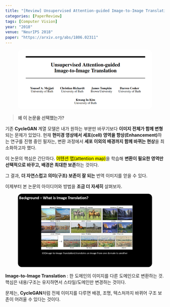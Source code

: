 ```yaml
---
title: "[Review] Unsupervised Attention-guided Image-to-Image Translation (NeurIPS 2018)"
categories: [PaperReview]
tags: [Computer Vision]
year: "2018"
venue: "NeurIPS 2018"
paper: "https://arxiv.org/abs/1806.02311"
---
```


<figure>
  <img src="/assets/paper_img/attention_gan/fig1.png" alt="Figure 1" style="max-width:100%; border-radius:12px;">
</figure>

<blockquote><b>왜 이 논문을 선택했는가?</b></blockquote>

<p>기존 <b>CycleGAN</b> 계열 모델은 내가 원하는 부분만 바꾸기보다
<b>이미지 전체가 함께 변형</b>되는 문제가 있었다. 
현재 <b>현미경 영상에서 세포(cell) 영역을 향상(Enhancement)</b>하는 연구를 진행 중인 필자는, 
변환 과정에서 <b>세포 이외의 배경까지 함께 바뀌는 현상</b>을 최소화하고자 했다.</p>

<p>이 논문의 핵심은 간단하다. <mark>어텐션 맵(attention map)</mark>을 학습해 
<b>변환이 필요한 영역만 선택적으로 바꾸고, 배경은 최대한 보존</b>하는 것이다.</p>
<p>그 결과, <b>더 자연스럽고 의미(구조) 보존이 잘 되는</b> 번역 이미지를 얻을 수 있다.</p>
<p>이제부터 본 논문의 아이디어와 방법을 <b>조금 더 자세히</b> 살펴보자.</p>

<figure>
  <img src="/assets/paper_img/attention_gan/fig2.png" alt="Background figure" style="max-width:100%; border-radius:12px;">
</figure>

<p><b>Image-to-Image Translation</b> : 한 도메인의 이미지를 다른 도메인으로 변환하는 것.<br>
핵심은 내용/구조는 유지하면서 스타일/도메인만 변경하는 것이다.</p>

<p>문제는, <b>CycleGAN</b>처럼 전체 이미지를 다루면 배경, 조명, 텍스처까지 바뀌어 구조 보존이 어려울 수 있다는 것이다.</p>

